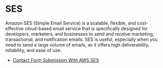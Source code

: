 # SES

Amazon SES (Simple Email Service) is a scalable, flexible, and cost-effective cloud-based email service that is specifically designed for developers, marketers, and businesses to send and receive marketing, transactional, and notification emails. SES is useful, especially when you need to send a large volume of emails, as it offers high deliverability, reliability, and ease of use.

- [Contact Form Submission With AWS SES](https://www.youtube.com/watch?v=HiHflLTqiwU)
